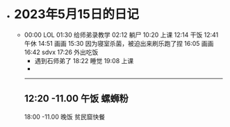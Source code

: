 - # 2023年5月15日的日记
	- 00:00
	  LOL
	  01:30
	  给师弟录教学
	  02:12
	  躺尸
	  10:20
	  上课
	  12:14
	  干饭
	  12:41
	  午休 
	  14:51
	  画画
	  15:30 
	  因为寝室杀菌，被迫出来刷乐跑了捏
	  16:05
	  画画
	  16:42
	  sdvx
	  17:26
	  外出吃饭
	  * 遇到石师弟了
	  18:22 
	  睡觉
	  19:08
	  上课
	  *
	  ---
	  12:20
	  -11.00
	  午饭
	  螺蛳粉
	  --
	  18:00
	  -11.00
	  晚饭
	  贫民窟快餐